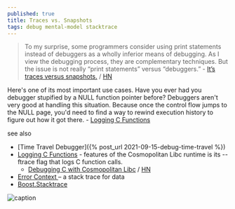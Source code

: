 ```yaml
---
published: true
title: Traces vs. Snapshots
tags: debug mental-model stacktrace
---
```

> To my surprise, some programmers consider using print statements instead of debuggers as a wholly inferior means of debugging. As I view the debugging process, they are complementary techniques. But the issue is not really “print statements” versus “debuggers.” - [It’s traces versus snapshots.](https://www.scott-a-s.com/traces-vs-snapshots/) / [HN](https://news.ycombinator.com/item?id=31293046)

Here's one of its most important use cases. Have you ever had you debugger stupified by a NULL function pointer before? Debuggers aren't very good at handling this situation. Because once the control flow jumps to the NULL page, you'd need to find a way to rewind execution history to figure out how it got there. - [	Logging C Functions](https://news.ycombinator.com/item?id=31443198)

see also
- [Time Travel Debugger]({% post_url 2021-09-15-debug-time-travel %})
- [	Logging C Functions](https://news.ycombinator.com/item?id=31443198) - features of the Cosmopolitan Libc runtime is its --ftrace flag that logs C function calls.
	- [	Debugging C with Cosmopolitan Libc](https://ahgamut.github.io/2022/10/23/debugging-c-with-cosmo/) / [HN](https://news.ycombinator.com/item?id=33312012)
- [Error Context ](http://www.ilikebigbits.com/2016_02_28_error_context.html)– a stack trace for data
- [Boost.Stacktrace](https://github.com/boostorg/stacktrace)

![caption](https://www.scott-a-s.com/files/state_view.png)